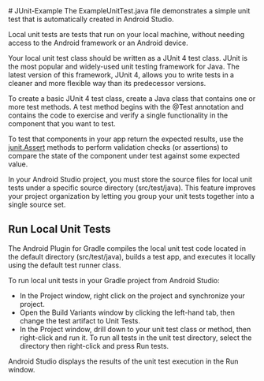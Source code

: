 <snippet>
  <content>
# JUnit-Example
The ExampleUnitTest.java file demonstrates a simple unit test that is automatically created in Android Studio.  

Local unit tests are tests that run on your local machine, without needing access to the Android framework or an Android device.

Your local unit test class should be written as a JUnit 4 test class. JUnit is the most popular and widely-used unit testing framework for Java. The latest version of this framework, JUnit 4, allows you to write tests in a cleaner and more flexible way than its predecessor versions.

To create a basic JUnit 4 test class, create a Java class that contains one or more test methods. A test method begins with the @Test annotation and contains the code to exercise and verify a single functionality in the component that you want to test.

To test that components in your app return the expected results, use the [junit.Assert](http://junit.org/junit4/javadoc/latest/org/junit/Assert.html) methods to perform validation checks (or assertions) to compare the state of the component under test against some expected value.

In your Android Studio project, you must store the source files for local unit tests under a specific source directory (src/test/java). This feature improves your project organization by letting you group your unit tests together into a single source set.

## Run Local Unit Tests
The Android Plugin for Gradle compiles the local unit test code located in the default directory (src/test/java), builds a test app, and executes it locally using the default test runner class.

To run local unit tests in your Gradle project from Android Studio:

* In the Project window, right click on the project and synchronize your project.
* Open the Build Variants window by clicking the left-hand tab, then change the test artifact to Unit Tests.
* In the Project window, drill down to your unit test class or method, then right-click and run it. To run all tests in the unit test directory, select the directory then right-click and press Run tests.

Android Studio displays the results of the unit test execution in the Run window.

</content>
</snippet>
